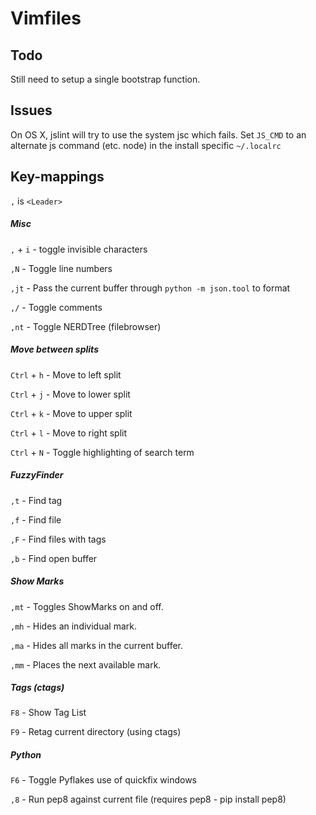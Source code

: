 # Vimfiles

## Todo

Still need to setup a single bootstrap function.

## Issues

On OS X, jslint will try to use the system jsc which fails. Set `JS_CMD` to
an alternate js command (etc. node) in the install specific `~/.localrc`

## Key-mappings

`,` is `<Leader>`

##### Misc

`,` + `i` - toggle invisible characters

`,N` - Toggle line numbers

`,jt` - Pass the current buffer through `python -m json.tool` to format

`,/` - Toggle comments

`,nt` - Toggle NERDTree (filebrowser)

##### Move between splits

`Ctrl` + `h` - Move to left split

`Ctrl` + `j` - Move to lower split

`Ctrl` + `k` - Move to upper split

`Ctrl` + `l` - Move to right split

`Ctrl` + `N` - Toggle highlighting of search term

##### FuzzyFinder

`,t` - Find tag

`,f` - Find file

`,F` - Find files with tags

`,b` - Find open buffer

##### Show Marks

`,mt` - Toggles ShowMarks on and off.

`,mh` - Hides an individual mark.

`,ma` - Hides all marks in the current buffer.

`,mm` - Places the next available mark.

##### Tags (ctags)

`F8` - Show Tag List

`F9` - Retag current directory (using ctags)

##### Python

`F6` - Toggle Pyflakes use of quickfix windows

`,8` - Run pep8 against current file (requires pep8 - pip install pep8)
